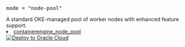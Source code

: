   <tr>
    <td>
    <pre>mode = "node-pool"</pre>
    A standard OKE-managed pool of worker nodes with enhanced feature support.
    </td>
    <td>
      <li><a href=https://registry.terraform.io/providers/oracle/oci/latest/docs/resources/containerengine_node_pool>containerengine_node_pool</a></li>
    </td>
    <td><a href=https://cloud.oracle.com/resourcemanager/stacks/create?zipUrl=https://objectstorage.ap-osaka-1.oraclecloud.com/p/VYW4Rc8Q57asWu1DeqUrLkBZ7CMuNe6TsQdCfIsBUEMSLtH6a3zVD5zEwteRYlLW/n/hpc_limited_availability/b/tfoke/o/oke-workers-only.zip&zipUrlVariables={"worker_pool_mode":"Node%20Pool","worker_pool_name":"oke-node-pool"} target="_blank">
        <img src="https://oci-resourcemanager-plugin.plugins.oci.oraclecloud.com/latest/deploy-to-oracle-cloud.svg" alt="Deploy to Oracle Cloud"/></a>
    </td>
  </tr>